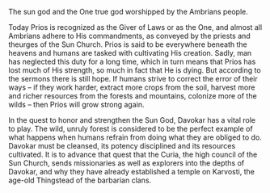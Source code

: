 The sun god and the One true god worshipped by the Ambrians people.

Today Prios is recognized as the Giver of Laws or as the One, and almost all Ambrians adhere to His commandments, as conveyed by the priests and theurges of the Sun Church. Prios is said to be everywhere beneath the heavens and humans are tasked with cultivating His creation. Sadly, man has neglected this duty for a long time, which in turn means that Prios has lost much of His strength, so much in fact that He is dying. But according to the sermons there is still hope. If humans strive to correct the error of their ways – if they work harder, extract more crops from the soil, harvest more and richer resources from the forests and mountains, colonize more of the wilds – then Prios will grow strong again.

In the quest to honor and strengthen the Sun God, Davokar has a vital role to play. The wild, unruly forest is considered to be the perfect example of what happens when humans refrain from doing what they are obliged to do. Davokar must be cleansed, its potency disciplined and its resources cultivated. It is to advance that quest that the Curia, the high council of the Sun Church, sends missionaries as well as explorers into the depths of Davokar, and why they have already established a temple on Karvosti, the age-old Thingstead of the barbarian clans.